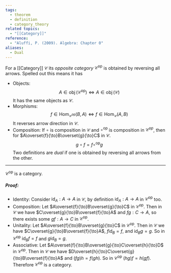 ```yaml
---
tags:
  - theorem
  - definition
  - category_theory
related topics:
  - "[[Category]]"
reference:
  - "Aluffi, P. (2009). Algebra: Chapter 0"
aliases:
  - Dual
---
```

For a [[Category]] $\mathcal{C}$ its _opposite category_ $\mathcal{C}^{\operatorname{op}}$ is obtained by reversing all arrows. Spelled out this means it has
- Objects:
	$$A\in \operatorname{obj}(\mathcal{C}^{\operatorname{op}}) \iff A\in \operatorname{obj}(\mathcal{C})$$
	It has the same objects as $\mathcal{C}$.
- Morphisms:
	$$
	f\in \operatorname{Hom}_{\mathcal{C}^\operatorname{op}}(B, A) \iff 
	f\in \operatorname{Hom}_{\mathcal{C}}(A, B)
	$$
	It reverses arrow direction in $\mathcal{C}$.
- Composition:
	If $\circ$ is composition in $\mathcal{C}$ and $\circ^\operatorname{op}$ is composition in $\mathcal{C}^{op}$, then for $A\overset{f}{\to}B\overset{g}{\to}C$ in $\mathcal{C}$.$$
		g\circ f = f\circ^\operatorname{op} g
	$$
Two definitions are _dual_ if one is obtained by reversing all arrows from the other.

---
$\mathcal{C}^\operatorname{op}$ is a category.
##### Proof:
- Identity:
	Consider $\operatorname{id}_A: A\to A$ in $\mathcal{C}$, by definition $\operatorname{id}_A: A\to A$ in $\mathcal{C}^\operatorname{op}$ too.
- Composition:
	Let $A\overset{f}{\to}B\overset{g}{\to}C$ in $\mathcal{C}^\operatorname{op}$. Then in $\mathcal{C}$ we have $C\overset{g}{\to}B\overset{f}{\to}A$ and $fg:C \to A$, so there exists some $gf:A\to C$ in $\mathcal{C}^\operatorname{op}$.
- Unitality:
	Let $A\overset{f}{\to}B\overset{g}{\to}C$ in $\mathcal{C}^\operatorname{op}$. Then in $\mathcal{C}$ we have $C\overset{g}{\to}B\overset{f}{\to}A$, $f\operatorname{id}_B = f$, and $\operatorname{id}_B g=g$. So in $\mathcal{C}^\operatorname{op}$ $\operatorname{id}_B f= f$ and $g\operatorname{id}_B =g$.
- Associative:
	Let $A\overset{f}{\to}B\overset{g}{\to}C\overset{h}{\to}D$ in $\mathcal{C}^\operatorname{op}$. Then in $\mathcal{C}$ we have $D\overset{h}{\to}C\overset{g}{\to}B\overset{f}{\to}A$ and $(fg)h=f(gh)$. So in $\mathcal{C}^\operatorname{op}$ $(hg)f=h(gf)$.
Therefore $\mathcal{C}^\operatorname{op}$ is a category.